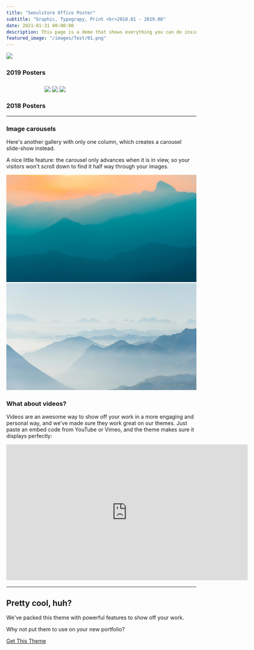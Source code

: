 ```yaml
---
title: "Seoulstore Office Poster"
subtitle: "Graphic, Typograpy, Print <br>2018.01 - 2019.08"
date: 2021-01-31 00:00:00
description: This page is a demo that shows everything you can do inside portfolio and blog posts.
featured_image: "/images/Test/01.png"
---
```


![](/images/01_Project/Project_01/Hero_00.jpg)

### 2019 Posters

<div class="image-warp" style="width: 60%; margin-top: 10px; margin: 0 auto;">
  <img src="/images/01_Project/Project_01/Poster_01.jpg" style="margin-top: 10px;">
  <img src="/images/01_Project/Project_01/Poster_02.jpg" style="margin-top: 10px;">
  <img src="/images/01_Project/Project_01/Poster_03.jpg" style="margin-top: 10px;">
</div>

### 2018 Posters

---

### Image carousels

Here's another gallery with only one column, which creates a carousel slide-show instead.

A nice little feature: the carousel only advances when it is in view, so your visitors won't scroll down to find it half way through your images.

<div class="gallery" data-columns="1">
	<img src="/images/demo/demo-landscape.jpg">
	<img src="/images/demo/demo-landscape-2.jpg">
</div>

### What about videos?

Videos are an awesome way to show off your work in a more engaging and personal way, and we’ve made sure they work great on our themes. Just paste an embed code from YouTube or Vimeo, and the theme makes sure it displays perfectly:

<iframe src="https://player.vimeo.com/video/148003889" width="640" height="360" frameborder="0" allowfullscreen></iframe>

---

## Pretty cool, huh?

We've packed this theme with powerful features to show off your work.

Why not put them to use on your new portfolio?

<a href="https://jekyllthemes.io/theme/duet-portfolio-jekyll-theme" class="button button--large">Get This Theme</a>
